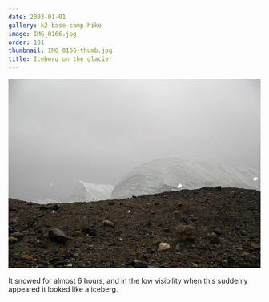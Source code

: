 ```yaml
---
date: 2003-01-01
gallery: k2-base-camp-hike
image: IMG_0166.jpg
order: 101
thumbnail: IMG_0166-thumb.jpg
title: Iceberg on the glacier
---
```


![Iceberg on the glacier](./IMG_0166.jpg)

It snowed for almost 6 hours, and in the low visibility when this suddenly appeared it looked like a iceberg.